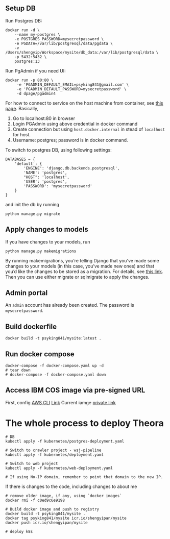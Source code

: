 ## Setup DB
Run Postgres DB:
```
docker run -d \
    --name my-postgres \
    -e POSTGRES_PASSWORD=mysecretpassword \
    -e PGDATA=/var/lib/postgresql/data/pgdata \
    -v /Users/shengyip/Workspace/mysite/db_data:/var/lib/postgresql/data \
    -p 5432:5432 \
    postgres:13
```
Run PgAdmin if you need UI:
```
docker run -p 80:80 \
     -e 'PGADMIN_DEFAULT_EMAIL=psyking841@gmail.com' \
     -e 'PGADMIN_DEFAULT_PASSWORD=mysecretpassword' \
     -d dpage/pgadmin4
```

For how to connect to service on the host machine from container, see [this page](https://docs.docker.com/docker-for-mac/networking/#use-cases-and-workarounds).
Basically, 
1. Go to localhost:80 in browser
2. Login PGAdmin using above credential in docker command
3. Create connection but using `host.docker.internal` in stead of `localhost` for host.
4. Username: postgres; password is in docker command.

To switch to postgres DB, using following settings:
```
DATABASES = {
    'default': {
        'ENGINE': 'django.db.backends.postgresql',
        'NAME': 'postgres',
        "HOST": 'localhost',
        'USER': 'postgres',
        'PASSWORD': 'mysecretpassword'
    }
}
```
and init the db by running  
```
python manage.py migrate
```

## Apply changes to models
If you have changes to your models, run
```
python manage.py makemigrations
```
By running makemigrations, you’re telling Django that you’ve made some changes to your models (in this case, you’ve made new ones) and that you’d like the changes to be stored as a migration.
For details, see [this link](https://docs.djangoproject.com/en/3.1/intro/tutorial02/#activating-models).
Then you can use either migrate or sqlmigrate to apply the changes.

## Admin portal
An `admin` account has already been created. The password is `mysecretpassword`.

## Build dockerfile
```
docker build -t psyking841/mysite:latest .
```

## Run docker compose
```
docker-compose -f docker-compose.yaml up -d
# tear down
# docker-compose -f docker-compose.yaml down
```

## Access IBM COS image via pre-signed URL
First, config [AWS CLI](https://cloud.ibm.com/docs/cloud-object-storage?topic=cloud-object-storage-uhc-hmac-credentials-main)
[Link](https://cloud.ibm.com/docs/cloud-object-storage?topic=cloud-object-storage-presign-url)
Current iamge [private link](https://s3.private.us.cloud-object-storage.appdomain.cloud/cloud-object-storage-dsx-cos-standard-g57/me.jpeg?X-Amz-Algorithm=AWS4-HMAC-SHA256&X-Amz-Credential=66bf90ffef924a379679da395b5581aa%2F20220103%2Fus-east%2Fs3%2Faws4_request&X-Amz-Date=20220103T034608Z&X-Amz-Expires=3600&X-Amz-SignedHeaders=host&X-Amz-Signature=3fd79c1b5c207884874aa95d8f72cc011694155ab89b15b48d0303ff562f5538)


# The whole process to deploy Theora
```
# DB
kubectl apply -f kubernetes/postgres-deployment.yaml

# Switch to crawler project - wsj-pipeline
kubectl apply -f kubernetes/deployment.yaml

# Switch to web project
kubectl apply -f kubernetes/web-deployment.yaml

# If using No-IP domain, remember to point that domain to the new IP.
```

If there is changes to the code, including changes to about me
```
# remove older image, if any, using `docker images`
docker rmi -f c0ed9c6e9198

# Build docker image and push to registry
docker build -t psyking841/mysite .
docker tag psyking841/mysite icr.io/shengyipan/mysite
docker push icr.io/shengyipan/mysite

# deploy k8s
```